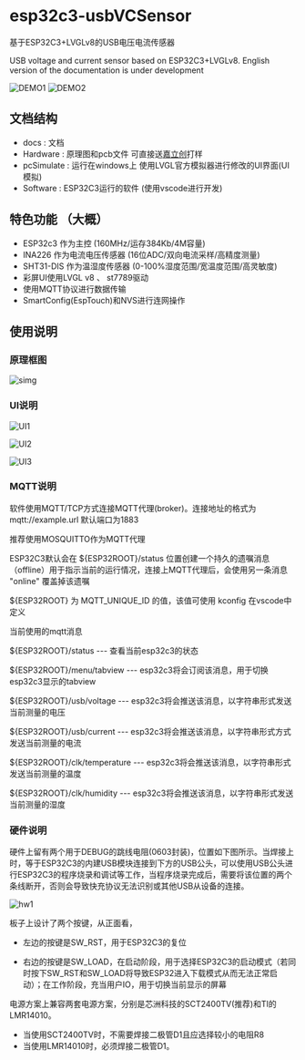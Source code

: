 # esp32c3-usbVCSensor

基于ESP32C3+LVGLv8的USB电压电流传感器

USB voltage and current sensor based on ESP32C3+LVGLv8. English version of the documentation is under development

![DEMO1](./docs/img/img_1.jpg) ![DEMO2](./docs/img/img_2.jpg)

## 文档结构

- docs : 文档
- Hardware : 原理图和pcb文件 可直接送[嘉立创](https://www.jlc.com/)打样
- pcSimulate : 运行在windows上 使用LVGL官方模拟器进行修改的UI界面(UI模拟)
- Software : ESP32C3运行的软件 (使用vscode进行开发)

## 特色功能 （大概）

- ESP32c3 作为主控 (160MHz/运存384Kb/4M容量)
- INA226 作为电流电压传感器 (16位ADC/双向电流采样/高精度测量)
- SHT31-DIS 作为温湿度传感器 (0-100%湿度范围/宽温度范围/高灵敏度)
- 彩屏UI使用LVGL v8 、 st7789驱动
- 使用MQTT协议进行数据传输
- SmartConfig(EspTouch)和NVS进行连网操作

## 使用说明

### 原理框图

![simg](./docs/img/img_7.png)

### UI说明

![UI1](./docs/img/img_3.png) 

![UI2](./docs/img/img_4.png)

![UI3](./docs/img/img_5.png)

### MQTT说明

软件使用MQTT/TCP方式连接MQTT代理(broker)。连接地址的格式为mqtt://example.url 默认端口为1883

推荐使用MOSQUITTO作为MQTT代理

ESP32C3默认会在 ${ESP32ROOT}/status 位置创建一个持久的遗嘱消息 （offline）用于指示当前的运行情况，连接上MQTT代理后，会使用另一条消息 "online" 覆盖掉该遗嘱

${ESP32ROOT} 为 MQTT_UNIQUE_ID 的值，该值可使用 kconfig 在vscode中定义

当前使用的mqtt消息

${ESP32ROOT}/status   --- 查看当前esp32c3的状态

${ESP32ROOT}/menu/tabview   --- esp32c3将会订阅该消息，用于切换esp32c3显示的tabview

${ESP32ROOT}/usb/voltage  --- esp32c3将会推送该消息，以字符串形式发送当前测量的电压

${ESP32ROOT}/usb/current --- esp32c3将会推送该消息，以字符串形式方式发送当前测量的电流

${ESP32ROOT}/clk/temperature   --- esp32c3将会推送该消息，以字符串形式发送当前测量的温度

${ESP32ROOT}/clk/humidity   --- esp32c3将会推送该消息，以字符串形式发送当前测量的湿度

### 硬件说明

硬件上留有两个用于DEBUG的跳线电阻(0603封装)，位置如下图所示。当焊接上时，等于ESP32C3的内建USB模块连接到下方的USB公头，可以使用USB公头进行ESP32C3的程序烧录和调试等工作，当程序烧录完成后，需要将该位置的两个条线断开，否则会导致快充协议无法识别或其他USB从设备的连接。

![hw1](./docs/img/img_6.png)

板子上设计了两个按键，从正面看，

- 左边的按键是SW_RST，用于ESP32C3的复位

- 右边的按键是SW_LOAD，在启动阶段，用于选择ESP32C3的启动模式（若同时按下SW_RST和SW_LOAD将导致ESP32进入下载模式从而无法正常启动）；在工作阶段，充当用户IO，用于切换当前显示的屏幕

电源方案上兼容两套电源方案，分别是芯洲科技的SCT2400TV(推荐)和TI的LMR14010。
- 当使用SCT2400TV时，不需要焊接二极管D1且应选择较小的电阻R8
- 当使用LMR14010时，必须焊接二极管D1。